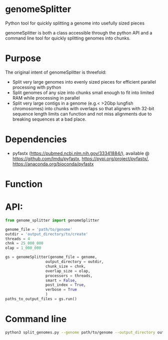 # genomeSplitter
Python tool for quickly splitting a genome into usefully sized pieces

genomeSplitter is both a class accessible through the python API and a command line tool for quickly splitting genomes into chunks.

# Purpose

The original intent of genomeSplitter is threefold:
* Split very large genomes into evenly sized pieces for efficient parallel processing with python
* Split genomes of any size into chunks small enough to fit into limited RAM while processing in parallel
* Split very large contigs in a genome (e.g.< >2Gbp lungfish chromosomes) into chunks with overlaps so that aligners with 32-bit sequence length limits can function and not miss alignments due to breaking sequences at a bad place.

# Dependencies

* pyfastx (https://pubmed.ncbi.nlm.nih.gov/33341884/), available @  https://github.com/lmdu/pyfastx, https://pypi.org/project/pyfastx/, https://anaconda.org/bioconda/pyfastx

# Function

# API: 

```python
from genome_splitter import genomeSplitter

genome_file = 'path/to/genome'
outdir = 'output_directory/to/create'
threads = 4
chnk = 25_000_000
olap = 1_000_000

gs = genomeSplitter(genome_file = genome,
                  output_directory = outdir,
                  chunk_size = chnk,
                  overlap_size = olap,
                  processors = threads,
                  smart = False,
                  post_index = True,
                  verbose = True
                  )
paths_to_output_files = gs.run()
```

# Command line

```bash
python3 split_genomes.py --genome path/to/genome --output_directory output_directory/to/create --processors 4 --index_outputs --smart
```
